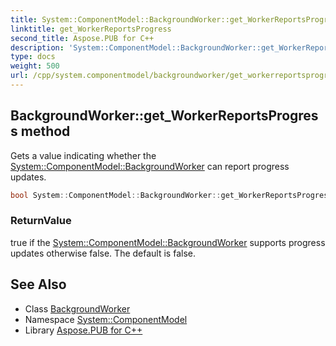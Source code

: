 ```yaml
---
title: System::ComponentModel::BackgroundWorker::get_WorkerReportsProgress method
linktitle: get_WorkerReportsProgress
second_title: Aspose.PUB for C++
description: 'System::ComponentModel::BackgroundWorker::get_WorkerReportsProgress method. Gets a value indicating whether the System::ComponentModel::BackgroundWorker can report progress updates in C++.'
type: docs
weight: 500
url: /cpp/system.componentmodel/backgroundworker/get_workerreportsprogress/
---
```

## BackgroundWorker::get_WorkerReportsProgress method


Gets a value indicating whether the [System::ComponentModel::BackgroundWorker](../) can report progress updates.

```cpp
bool System::ComponentModel::BackgroundWorker::get_WorkerReportsProgress() const
```


### ReturnValue

true if the [System::ComponentModel::BackgroundWorker](../) supports progress updates otherwise false. The default is false.

## See Also

* Class [BackgroundWorker](../)
* Namespace [System::ComponentModel](../../)
* Library [Aspose.PUB for C++](../../../)
